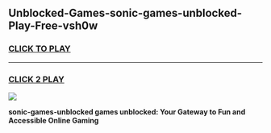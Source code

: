 
## Unblocked-Games-sonic-games-unblocked-Play-Free-vsh0w
<h3>
<a href="https://premium76.site?title=sonic-games-unblocked&ref=10A">CLICK TO PLAY</a></h3>
<hr>

<h3>
<a href="https://premium76.site?title=sonic-games-unblocked&ref=10A">CLICK 2 PLAY</a>
  
</h3>

<a href="https://premium76.site?title=sonic-games-unblocked&ref=10A"><img src="https://clearcache.store/games.png"></a>


**sonic-games-unblocked games unblocked: Your Gateway to Fun and Accessible Online Gaming**
